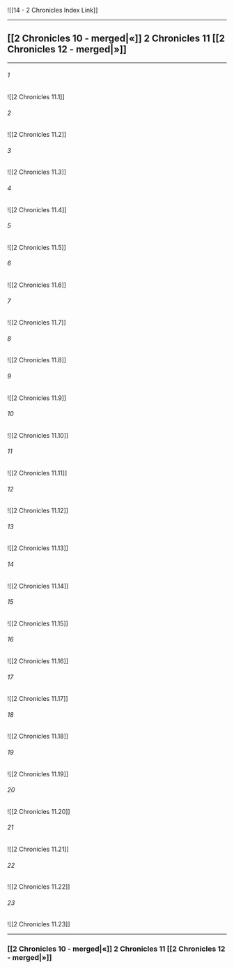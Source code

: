 ![[14 - 2 Chronicles Index Link]]

---
##  [[2 Chronicles 10 - merged|«]] 2 Chronicles 11 [[2 Chronicles 12 - merged|»]]

---

###### 1
![[2 Chronicles 11.1]] 

###### 2
![[2 Chronicles 11.2]] 

###### 3
![[2 Chronicles 11.3]] 

###### 4
![[2 Chronicles 11.4]]

###### 5 
![[2 Chronicles 11.5]] 

###### 6
![[2 Chronicles 11.6]] 

###### 7
![[2 Chronicles 11.7]] 

###### 8
![[2 Chronicles 11.8]] 

###### 9
![[2 Chronicles 11.9]] 

###### 10
![[2 Chronicles 11.10]] 

###### 11
![[2 Chronicles 11.11]] 

###### 12
![[2 Chronicles 11.12]]

###### 13
![[2 Chronicles 11.13]] 

###### 14
![[2 Chronicles 11.14]] 

###### 15
![[2 Chronicles 11.15]]

###### 16
![[2 Chronicles 11.16]] 

###### 17
![[2 Chronicles 11.17]]

###### 18
![[2 Chronicles 11.18]] 

###### 19
![[2 Chronicles 11.19]] 

###### 20
![[2 Chronicles 11.20]]

###### 21
![[2 Chronicles 11.21]] 

###### 22
![[2 Chronicles 11.22]] 

###### 23
![[2 Chronicles 11.23]]


---
###  [[2 Chronicles 10 - merged|«]] 2 Chronicles 11 [[2 Chronicles 12 - merged|»]]